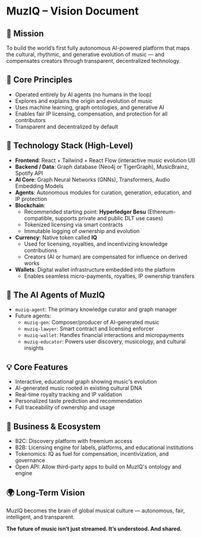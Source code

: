 # MuzIQ – Vision Document

## 🚀 Mission
To build the world’s first fully autonomous AI-powered platform that maps the cultural, rhythmic, and generative evolution of music — and compensates creators through transparent, decentralized technology.

## 🧠 Core Principles
- Operated entirely by AI agents (no humans in the loop)
- Explores and explains the origin and evolution of music
- Uses machine learning, graph ontologies, and generative AI
- Enables fair IP licensing, compensation, and protection for all contributors
- Transparent and decentralized by default

## 🔧 Technology Stack (High-Level)
- **Frontend**: React + Tailwind + React Flow (interactive music evolution UI)
- **Backend / Data**: Graph database (Neo4j or TigerGraph), MusicBrainz, Spotify API
- **AI Core**: Graph Neural Networks (GNNs), Transformers, Audio Embedding Models
- **Agents**: Autonomous modules for curation, generation, education, and IP protection
- **Blockchain**: 
  - Recommended starting point: **Hyperledger Besu** (Ethereum-compatible, supports private and public DLT use cases)
  - Tokenized licensing via smart contracts
  - Immutable logging of ownership and evolution
- **Currency**: Native token called **IQ**
  - Used for licensing, royalties, and incentivizing knowledge contributions
  - Creators (AI or human) are compensated for influence on derived works
- **Wallets**: Digital wallet infrastructure embedded into the platform
  - Enables seamless micro-payments, royalties, IP ownership transfers

## 🤖 The AI Agents of MuzIQ
- `muziq-agent`: The primary knowledge curator and graph manager
- Future agents:
  - `muziq-gen`: Composer/producer of AI-generated music
  - `muziq-lawyer`: Smart contract and licensing enforcer
  - `muziq-wallet`: Handles financial interactions and micropayments
  - `muziq-educator`: Powers user discovery, musicology, and cultural insights

## 💡 Core Features
- Interactive, educational graph showing music's evolution
- AI-generated music rooted in existing cultural DNA
- Real-time royalty tracking and IP validation
- Personalized taste prediction and recommendation
- Full traceability of ownership and usage

## 💼 Business & Ecosystem
- B2C: Discovery platform with freemium access
- B2B: Licensing engine for labels, platforms, and educational institutions
- Tokenomics: IQ as fuel for compensation, incentivization, and governance
- Open API: Allow third-party apps to build on MuzIQ's ontology and engine

## 🌍 Long-Term Vision
MuzIQ becomes the brain of global musical culture — autonomous, fair, intelligent, and transparent.

**The future of music isn’t just streamed. It’s understood. And shared.**